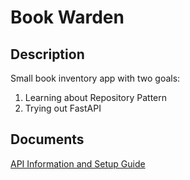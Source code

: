 # Book Warden

## Description

Small book inventory app with two goals:

1. Learning about Repository Pattern
2. Trying out FastAPI

## Documents

[API Information and Setup Guide](/api/README.md)
